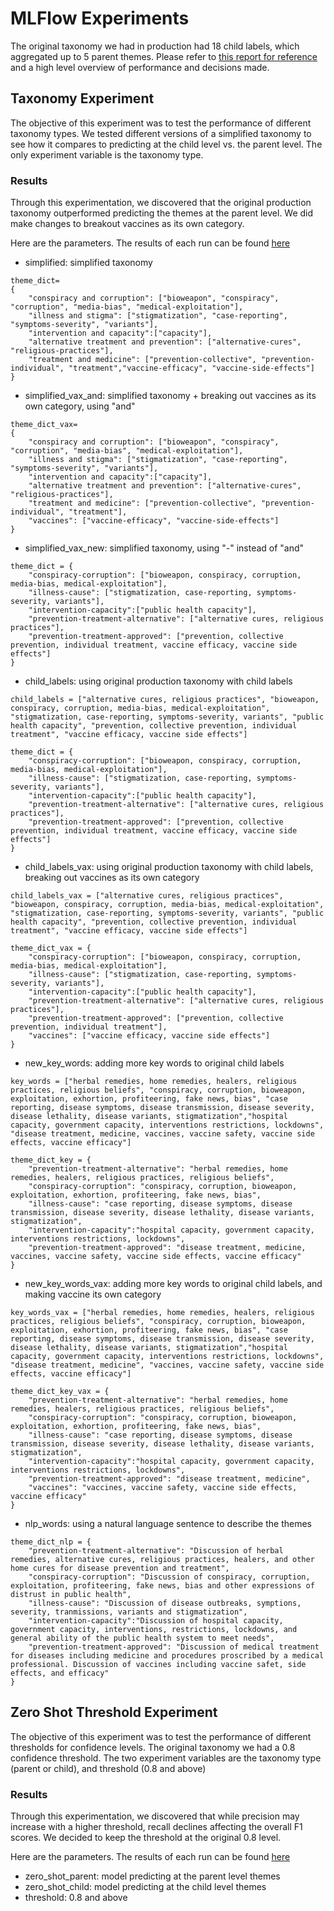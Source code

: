# MLFlow Experiments
The original taxonomy we had in production had 18 child labels, which aggregated up to 5 parent themes. Please refer to [this report for reference](https://datarockfound.atlassian.net/wiki/spaces/~115018218/pages/1705443335/WHO+Theme+Classification+Report) and a high level overview of performance and decisions made.

## Taxonomy Experiment
The objective of this experiment was to test the performance of different taxonomy types. We tested different versions of a simplified taxonomy to see how it compares to predicting at the child level vs. the parent level. The only experiment variable is the taxonomy type. 

### Results
Through this experimentation, we discovered that the original production taxonomy outperformed predicting the themes at the parent level. We did make changes to breakout vaccines as its own category.

Here are the parameters. The results of each run can be found [here](taxonomy_experiment_runs.csv)
- simplified: simplified taxonomy
```
theme_dict=
{
    "conspiracy and corruption": ["bioweapon", "conspiracy", "corruption", "media-bias", "medical-exploitation"],
    "illness and stigma": ["stigmatization", "case-reporting", "symptoms-severity", "variants"],
    "intervention and capacity":["capacity"],
    "alternative treatment and prevention": ["alternative-cures", "religious-practices"],
    "treatment and medicine": ["prevention-collective", "prevention-individual", "treatment","vaccine-efficacy", "vaccine-side-effects"]
}
```
- simplified_vax_and: simplified taxonomy + breaking out vaccines as its own category, using "and" 
```
theme_dict_vax=
{
    "conspiracy and corruption": ["bioweapon", "conspiracy", "corruption", "media-bias", "medical-exploitation"],
    "illness and stigma": ["stigmatization", "case-reporting", "symptoms-severity", "variants"],
    "intervention and capacity":["capacity"],
    "alternative treatment and prevention": ["alternative-cures", "religious-practices"],
    "treatment and medicine": ["prevention-collective", "prevention-individual", "treatment"],
    "vaccines": ["vaccine-efficacy", "vaccine-side-effects"]
}
```
- simplified_vax_new: simplified taxonomy, using "-" instead of "and"
```
theme_dict = {
    "conspiracy-corruption": ["bioweapon, conspiracy, corruption, media-bias, medical-exploitation"],
    "illness-cause": ["stigmatization, case-reporting, symptoms-severity, variants"],
    "intervention-capacity":["public health capacity"],
    "prevention-treatment-alternative": ["alternative cures, religious practices"],
    "prevention-treatment-approved": ["prevention, collective prevention, individual treatment, vaccine efficacy, vaccine side effects"]
}
```
- child_labels: using original production taxonomy with child labels
```
child_labels = ["alternative cures, religious practices", "bioweapon, conspiracy, corruption, media-bias, medical-exploitation", "stigmatization, case-reporting, symptoms-severity, variants", "public health capacity", "prevention, collective prevention, individual treatment", "vaccine efficacy, vaccine side effects"]

theme_dict = {
    "conspiracy-corruption": ["bioweapon, conspiracy, corruption, media-bias, medical-exploitation"],
    "illness-cause": ["stigmatization, case-reporting, symptoms-severity, variants"],
    "intervention-capacity":["public health capacity"],
    "prevention-treatment-alternative": ["alternative cures, religious practices"],
    "prevention-treatment-approved": ["prevention, collective prevention, individual treatment, vaccine efficacy, vaccine side effects"]
}
```
- child_labels_vax: using original production taxonomy with child labels, breaking out vaccines as its own category
```
child_labels_vax = ["alternative cures, religious practices", "bioweapon, conspiracy, corruption, media-bias, medical-exploitation", "stigmatization, case-reporting, symptoms-severity, variants", "public health capacity", "prevention, collective prevention, individual treatment", "vaccine efficacy, vaccine side effects"]

theme_dict_vax = {
    "conspiracy-corruption": ["bioweapon, conspiracy, corruption, media-bias, medical-exploitation"],
    "illness-cause": ["stigmatization, case-reporting, symptoms-severity, variants"],
    "intervention-capacity":["public health capacity"],
    "prevention-treatment-alternative": ["alternative cures, religious practices"],
    "prevention-treatment-approved": ["prevention, collective prevention, individual treatment"],
    "vaccines": ["vaccine efficacy, vaccine side effects"]
}
```
- new_key_words: adding more key words to original child labels
```
key_words = ["herbal remedies, home remedies, healers, religious practices, religious beliefs", "conspiracy, corruption, bioweapon, exploitation, exhortion, profiteering, fake news, bias", "case reporting, disease symptoms, disease transmission, disease severity, disease lethality, disease variants, stigmatization","hospital capacity, government capacity, interventions restrictions, lockdowns", "disease treatment, medicine, vaccines, vaccine safety, vaccine side effects, vaccine efficacy"]

theme_dict_key = {
    "prevention-treatment-alternative": "herbal remedies, home remedies, healers, religious practices, religious beliefs",
    "conspiracy-corruption": "conspiracy, corruption, bioweapon, exploitation, exhortion, profiteering, fake news, bias",
    "illness-cause": "case reporting, disease symptoms, disease transmission, disease severity, disease lethality, disease variants, stigmatization",
    "intervention-capacity":"hospital capacity, government capacity, interventions restrictions, lockdowns",
    "prevention-treatment-approved": "disease treatment, medicine, vaccines, vaccine safety, vaccine side effects, vaccine efficacy"
}
```
- new_key_words_vax: adding more key words to original child labels, and making vaccine its own category
```
key_words_vax = ["herbal remedies, home remedies, healers, religious practices, religious beliefs", "conspiracy, corruption, bioweapon, exploitation, exhortion, profiteering, fake news, bias", "case reporting, disease symptoms, disease transmission, disease severity, disease lethality, disease variants, stigmatization","hospital capacity, government capacity, interventions restrictions, lockdowns", "disease treatment, medicine", "vaccines, vaccine safety, vaccine side effects, vaccine efficacy"]

theme_dict_key_vax = {
    "prevention-treatment-alternative": "herbal remedies, home remedies, healers, religious practices, religious beliefs",
    "conspiracy-corruption": "conspiracy, corruption, bioweapon, exploitation, exhortion, profiteering, fake news, bias",
    "illness-cause": "case reporting, disease symptoms, disease transmission, disease severity, disease lethality, disease variants, stigmatization",
    "intervention-capacity":"hospital capacity, government capacity, interventions restrictions, lockdowns",
    "prevention-treatment-approved": "disease treatment, medicine",
    "vaccines": "vaccines, vaccine safety, vaccine side effects, vaccine efficacy"
}
```
- nlp_words: using a natural language sentence to describe the themes
```
theme_dict_nlp = {
    "prevention-treatment-alternative": "Discussion of herbal remedies, alternative cures, religious practices, healers, and other home cures for disease prevention and treatment",
    "conspiracy-corruption": "Discussion of conspiracy, corruption, exploitation, profiteering, fake news, bias and other expressions of distrust in public health",
    "illness-cause": "Discussion of disease outbreaks, symptions, severity, tranmissions, variants and stigmatization",
    "intervention-capacity":"Discussion of hospital capacity, government capacity, interventions, restrictions, lockdowns, and general ability of the public health system to meet needs",
    "prevention-treatment-approved": "Discussion of medical treatment for diseases including medicine and procedures proscribed by a medical professional. Discussion of vaccines including vaccine safet, side effects, and efficacy"
}
```
## Zero Shot Threshold Experiment
The objective of this experiment was to test the performance of different thresholds for confidence levels. The original taxonomy we had a 0.8 confidence threshold. The two experiment variables are the taxonomy type (parent or child), and threshold (0.8 and above)

### Results
Through this experimentation, we discovered that while precision may increase with a higher threshold, recall declines affecting the overall F1 scores. We decided to keep the threshold at the original 0.8 level.

Here are the parameters. The results of each run can be found [here](zero_shot_threshold.csv)
- zero_shot_parent: model predicting at the parent level themes
- zero_shot_child: model predicting at the child level themes
- threshold: 0.8 and above
